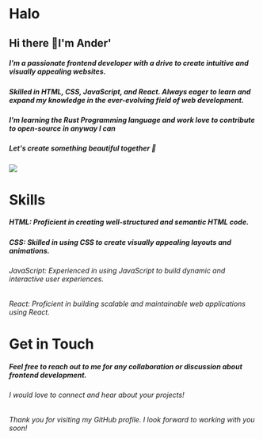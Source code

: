 # Halo
## Hi there 👋I'm Ander'


##### I'm a passionate frontend developer with a drive to create intuitive and visually appealing websites. 
##### Skilled in HTML, CSS, JavaScript, and React. Always eager to learn and expand my knowledge in the ever-evolving field of web development. 
##### I'm learning the Rust Programming language and work love to contribute to open-source in anyway I can
##### Let's create something beautiful together 🚀

![](https://media.giphy.com/media/3E2cPlvPv37TkNPmNk/giphy.gif)

# Skills
##### HTML: Proficient in creating well-structured and semantic HTML code.
##### CSS: Skilled in using CSS to create visually appealing layouts and animations.
###### JavaScript: Experienced in using JavaScript to build dynamic and interactive user experiences.
###### React: Proficient in building scalable and maintainable web applications using React.


# Get in Touch
##### Feel free to reach out to me for any collaboration or discussion about frontend development.
###### I would love to connect and hear about your projects!

###### Thank you for visiting my GitHub profile. I look forward to working with you soon!







